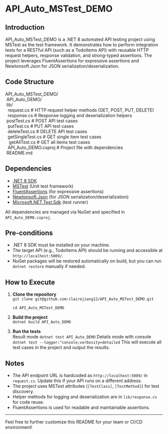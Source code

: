 # API_Auto_MSTest_DEMO

## Introduction

API_Auto_MSTest_DEMO is a .NET 8 automated API testing project using MSTest as the test framework. It demonstrates how to perform integration tests for a RESTful API (such as a TodoItems API) with reusable HTTP request helpers, response validation, and strong-typed assertions. The project leverages FluentAssertions for expressive assertions and Newtonsoft.Json for JSON serialization/deserialization.

## Code Structure
API_Auto_MSTest_DEMO/  
&nbsp;API_Auto_DEMO/  
&nbsp;lib/  
&nbsp;&nbsp;request.cs         # HTTP request helper methods (GET, POST, PUT, DELETE)  
&nbsp;&nbsp;response.cs        # Response logging and deserialization helpers  
&nbsp;postTest.cs            # POST API test cases  
&nbsp;&nbsp;putTest.cs             # PUT API test cases  
&nbsp;&nbsp;deleteTest.cs          # DELETE API test cases  
&nbsp;&nbsp;getSingleTest.cs       # GET single item test cases  
&nbsp;&nbsp; getAllTest.cs          # GET all items test cases  
&nbsp;&nbsp;API_Auto_DEMO.csproj   # Project file with dependencies  
&nbsp;README.md  
## Dependencies

- [.NET 8 SDK](https://dotnet.microsoft.com/download)
- [MSTest](https://www.nuget.org/packages/MSTest) (Unit test framework)
- [FluentAssertions](https://www.nuget.org/packages/FluentAssertions) (for expressive assertions)
- [Newtonsoft.Json](https://www.nuget.org/packages/Newtonsoft.Json) (for JSON serialization/deserialization)
- [Microsoft.NET.Test.Sdk](https://www.nuget.org/packages/Microsoft.NET.Test.Sdk) (test runner)

All dependencies are managed via NuGet and specified in `API_Auto_DEMO.csproj`.

## Pre-conditions

- .NET 8 SDK must be installed on your machine.
- The target API (e.g., TodoItems API) should be running and accessible at `http://localhost:5089/`.
- NuGet packages will be restored automatically on build, but you can run `dotnet restore` manually if needed.

## How to Execute

1. **Clone the repository**  
    ``git clone git@github.com:clairejiang12/API_Auto_MSTest_DEMO.git``

    ``cd API_Auto_MSTest_DEMO``
2. **Build the project**  
   ``dotnet build API_Auto_DEMO``
3. **Run the tests**  
   Result mode 
   ``dotnet test API_Auto_DEMO``
   Details mode with console
   ``dotnet test --logger:"console;verbosity=detailed``
   This will execute all test cases in the project and output the results.

## Notes

- The API endpoint URL is hardcoded as `http://localhost:5089/` in `request.cs`. Update this if your API runs on a different address.
- The project uses MSTest attributes (`[TestClass]`, `[TestMethod]`) for test discovery.
- Helper methods for logging and deserialization are in `lib/response.cs` for code reuse.
- FluentAssertions is used for readable and maintainable assertions.

---

Feel free to further customize this README for your team or CI/CD environment!